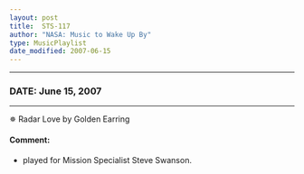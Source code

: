 ```yaml
---
layout: post
title:  STS-117
author: "NASA: Music to Wake Up By"
type: MusicPlaylist
date_modified: 2007-06-15
---
```


----
### DATE: June 15, 2007
----
✵ Radar Love by Golden Earring

#### Comment:
* played for Mission Specialist Steve Swanson.
